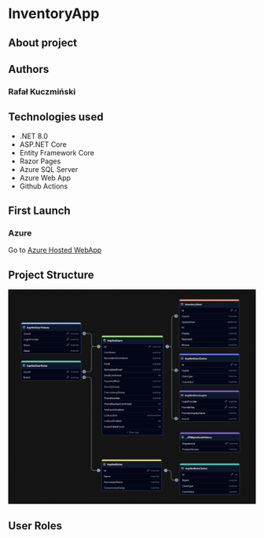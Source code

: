 ﻿# InventoryApp


## About project


## Authors
### Rafał Kuczmiński


## Technologies used
- .NET 8.0
- ASP.NET Core
- Entity Framework Core
- Razor Pages
- Azure SQL Server
- Azure Web App
- Github Actions


## First Launch
### Azure
Go to [Azure Hosted WebApp](http://inventoryapp20241127200715.azurewebsites.net/)


## Project Structure
![Database Chart](inventoryapp20241127200715-database-db.png)


## User Roles

